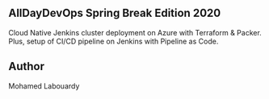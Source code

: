## AllDayDevOps Spring Break Edition 2020

Cloud Native Jenkins cluster deployment on Azure with Terraform & Packer. Plus, setup of CI/CD pipeline on Jenkins with Pipeline as Code.

## Author 

Mohamed Labouardy
